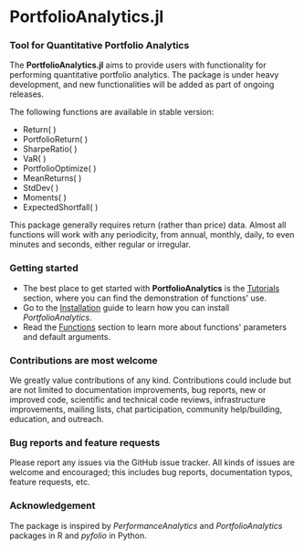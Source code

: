 # PortfolioAnalytics.jl

### Tool for Quantitative Portfolio Analytics

The **PortfolioAnalytics.jl** aims to provide users with functionality for performing quantitative portfolio analytics. The package is under heavy development, and new functionalities will be added as part of ongoing releases.

The following functions are available in stable version:
* Return( )
* PortfolioReturn( )
* SharpeRatio( )
* VaR( )
* PortfolioOptimize( )
* MeanReturns( )
* StdDev( )
* Moments( )
* ExpectedShortfall( )

This package generally requires return (rather than price) data. Almost all functions will work with any periodicity, from annual, monthly, daily, to even minutes and seconds, either regular or irregular.

### Getting started
* The best place to get started with **PortfolioAnalytics** is the [Tutorials](@ref) section, where you can find the demonstration of functions' use.
* Go to the [Installation](@ref) guide to learn how you can install *PortfolioAnalytics*.
* Read the [Functions](@ref) section to learn more about functions' parameters and default arguments.


### Contributions are most welcome
We greatly value contributions of any kind. Contributions could include but are not limited to documentation improvements, bug reports, new or improved code, scientific and technical code reviews, infrastructure improvements, mailing lists, chat participation, community help/building, education, and outreach.


### Bug reports and feature requests
Please report any issues via the GitHub issue tracker. All kinds of issues are welcome and encouraged; this includes bug reports, documentation typos, feature requests, etc.


### Acknowledgement
The package is inspired by *PerformanceAnalytics* and *PortfolioAnalytics* packages in R and *pyfolio* in Python.